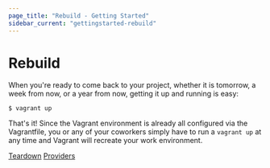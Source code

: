 ```yaml
---
page_title: "Rebuild - Getting Started"
sidebar_current: "gettingstarted-rebuild"
---
```


# Rebuild

When you're ready to come back to your project, whether it is tomorrow,
a week from now, or a year from now, getting it up and running is easy:

```
$ vagrant up
```

That's it! Since the Vagrant environment is already all configured via
the Vagrantfile, you or any of your coworkers simply have to run a
`vagrant up` at any time and Vagrant will recreate your work environment.

<a href="/v2/getting-started/teardown.html" class="button inline-button prev-button">Teardown</a>
<a href="/v2/getting-started/providers.html" class="button inline-button next-button">Providers</a>
